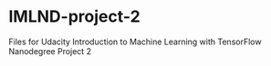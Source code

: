 # IMLND-project-2
Files for Udacity Introduction to Machine Learning with TensorFlow Nanodegree Project 2
